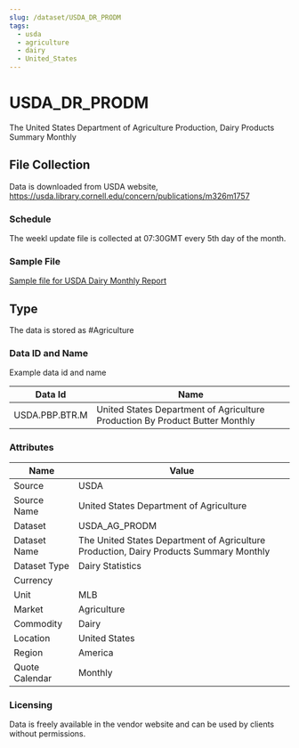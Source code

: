 ```yaml
---
slug: /dataset/USDA_DR_PRODM
tags:
  - usda
  - agriculture
  - dairy
  - United_States
---
```


USDA_DR_PRODM
============================================================

The United States Department of Agriculture Production, Dairy Products Summary Monthly

## File Collection

Data is downloaded from USDA website, https://usda.library.cornell.edu/concern/publications/m326m1757 

### Schedule

The weekl update file is collected at 07:30GMT every 5th day of the month.

### Sample File

[Sample file for USDA Dairy Monthly Report](pathname://../../static/file-samples/dary0121.zip)

## Type

The data is stored as #Agriculture

### Data ID and Name

Example data id and name

|Data Id|Name|
|-|-|
|USDA.PBP.BTR.M|United States Department of Agriculture Production By Product Butter Monthly|

### Attributes

|Name|Value|
|-|-|
|Source|USDA|
|Source Name|United States Department of Agriculture|
|Dataset|USDA_AG_PRODM|
|Dataset Name|The United States Department of Agriculture Production, Dairy Products Summary Monthly|
|Dataset Type|Dairy Statistics|
|Currency||
|Unit|MLB|
|Market|Agriculture|
|Commodity|Dairy|
|Location|United States|
|Region|America|
|Quote Calendar|Monthly|

### Licensing

Data is freely available in the vendor website and can be used by clients without permissions.